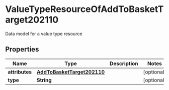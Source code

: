 

# ValueTypeResourceOfAddToBasketTarget202110

Data model for a value type resource

## Properties

| Name | Type | Description | Notes |
|------------ | ------------- | ------------- | -------------|
|**attributes** | [**AddToBasketTarget202110**](AddToBasketTarget202110.md) |  |  [optional] |
|**type** | **String** |  |  [optional] |



